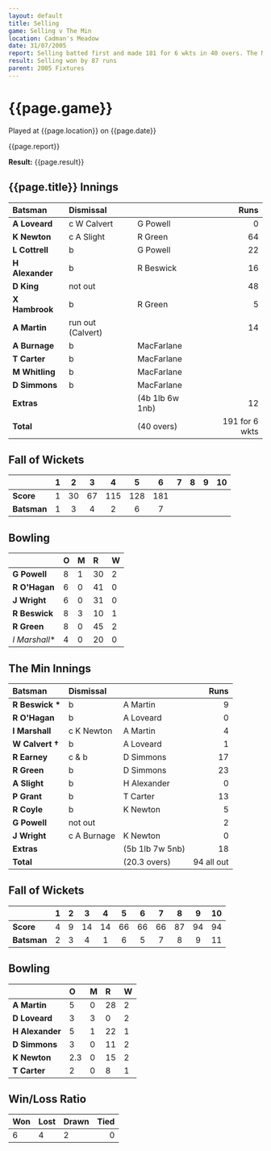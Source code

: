 ```yaml
---
layout: default
title: Selling
game: Selling v The Min
location: Cadman's Meadow
date: 31/07/2005
report: Selling batted first and made 181 for 6 wkts in 40 overs. The Min replied with 94 all out
result: Selling won by 87 runs
parent: 2005 Fixtures
---
```


# {{page.game}}

Played at {{page.location}} on {{page.date}}

{{page.report}}

**Result:** {{page.result}}

## {{page.title}} Innings

| Batsman | Dismissal |  | Runs |
|:---|:---|---|---:|
| **A Loveard** | c W Calvert | G Powell | 0 |
| **K Newton** | c A Slight | R Green | 64 |
| **L Cottrell** | b | G Powell | 22 |
| **H Alexander** | b | R Beswick | 16 |
| **D King** | not out |  | 48 |
| **X Hambrook** | b | R Green | 5 |
| **A Martin** | run out (Calvert) |  | 14 |
| **A Burnage** | b | MacFarlane |  |
| **T Carter** | b | MacFarlane |  |
| **M Whitling** | b | MacFarlane |  |
| **D Simmons** | b | MacFarlane |  |
| **Extras** | | (4b 1lb 6w 1nb) | 12 |
| **Total** | | (40 overs) | 191 for 6 wkts |

## Fall of Wickets

| | 1 | 2 | 3 | 4 | 5 | 6 | 7 | 8 | 9 | 10 |
|---|:---:|:---:|:---:|:---:|:---:|:---:|:---:|:---:|:---:|:---:|
| **Score** | 1 | 30 | 67 | 115 | 128 | 181 |  |  |  |  |
| **Batsman** | 1 | 3 | 4 | 2 | 6 | 7 |  |  |  |  |

## Bowling

| | O | M | R | W |
|---|:---|:---|:---|:---|
| **G Powell** | 8 | 1 | 30 | 2 |
| **R O'Hagan** | 6 | 0 | 41 | 0 |
| **J Wright** | 6 | 0 | 31 | 0 |
| **R Beswick** | 8 | 3 | 10 | 1 |
| **R Green** | 8 | 0 | 45 | 2 |
| *I Marshall** | 4 | 0 | 20 | 0 |

## The Min Innings

| Batsman | Dismissal |  | Runs |
|:---|:---|---|---:|
| **R Beswick &#42;** | b | A Martin | 9 |
| **R O'Hagan** | b | A Loveard | 0 |
| **I Marshall** | c K Newton | A Martin | 4 |
| **W Calvert &#8224;** | b | A Loveard | 1 |
| **R Earney** | c & b | D Simmons | 17 |
| **R Green** | b | D Simmons | 23 |
| **A Slight** | b | H Alexander | 0 |
| **P Grant** | b | T Carter | 13 |
| **R Coyle** | b | K Newton | 5 |
| **G Powell** | not out |  | 2 |
| **J Wright** | c A Burnage | K Newton | 0 |
| **Extras** | | (5b 1lb 7w 5nb) | 18 |
| **Total** | | (20.3 overs) | 94 all out |

## Fall of Wickets

| | 1 | 2 | 3 | 4 | 5 | 6 | 7 | 8 | 9 | 10 |
|---|:---:|:---:|:---:|:---:|:---:|:---:|:---:|:---:|:---:|:---:|
| **Score** | 4 | 9 | 14 | 14 | 66 | 66 | 66 | 87 | 94 | 94 |
| **Batsman** | 2 | 3 | 4 | 1 | 6 | 5 | 7 | 8 | 9 | 11 |

## Bowling

| | O | M | R | W |
|---|:---|:---|:---|:---|
| **A Martin** | 5 | 0 | 28 | 2 |
| **D Loveard** | 3 | 3 | 0 | 2 |
| **H Alexander** | 5 | 1 | 22 | 1 |
| **D Simmons** | 3 | 0 | 11 | 2 |
| **K Newton** | 2.3 | 0 | 15 | 2 |
| **T Carter** | 2 | 0 | 8 | 1 |

## Win/Loss Ratio

| Won | Lost | Drawn | Tied |
|:---|:---|:---|---:|
| 6 | 4 | 2 | 0 |